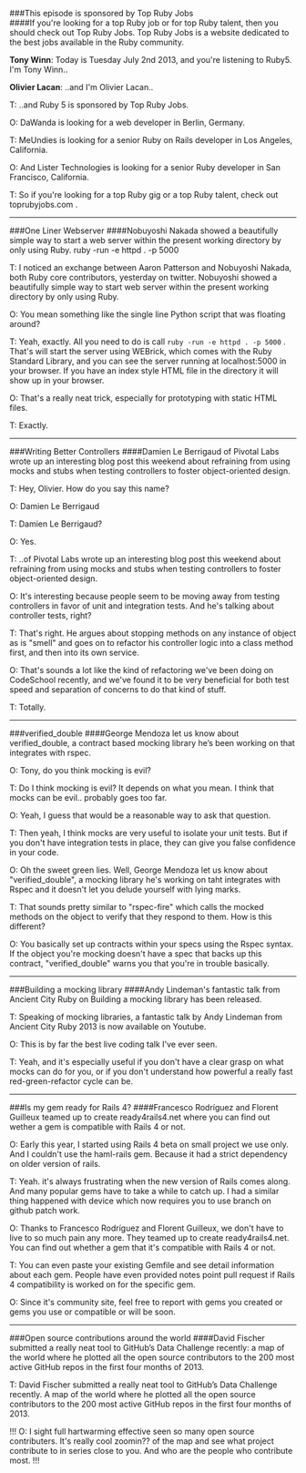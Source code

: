 ###This episode is sponsored by Top Ruby Jobs  
####If you're looking for a top Ruby job or for top Ruby talent, then you should check out Top Ruby Jobs. Top Ruby Jobs is a website dedicated to the best jobs available in the Ruby community.

**Tony Winn**: Today is Tuesday July 2nd 2013, and you're listening to Ruby5. I'm Tony Winn..

**Olivier Lacan**: ..and I'm Olivier Lacan..

T: ..and Ruby 5 is sponsored by Top Ruby Jobs.

O: DaWanda is looking for a web developer in Berlin, Germany.

T: MeUndies is looking for a senior Ruby on Rails developer in Los Angeles, California.

O: And Lister Technologies is looking for a senior Ruby developer in San Francisco, California.

T: So if you're looking for a top Ruby gig or a top Ruby talent, check out toprubyjobs.com .

---

###One Liner Webserver
####Nobuyoshi Nakada showed a beautifully simple way to start a web server within the present working directory by only using Ruby. ruby -run -e httpd . -p 5000	

T: I noticed an exchange between Aaron Patterson and Nobuyoshi Nakada, both Ruby core contributors, yesterday on twitter. Nobuyoshi showed a beautifully simple way to start web server within the present working directory by only using Ruby.

O: You mean something like the single line Python script that was floating around?

T: Yeah, exactly. All you need to do is call `ruby -run -e httpd . -p 5000` .
That's will start the server using WEBrick, which comes with the Ruby Standard Library, and you can see the server running at localhost:5000 in your browser. If you have an index style HTML file in the directory it will show up in your browser.

O: That's a really neat trick, especially for prototyping with static HTML files.

T: Exactly.

---
 	
###Writing Better Controllers
####Damien Le Berrigaud of Pivotal Labs wrote up an interesting blog post this weekend about refraining from using mocks and stubs when testing controllers to foster object-oriented design.

T: Hey, Olivier. How do you say this name?

O: Damien Le Berrigaud

T: Damien Le Berrigaud?

O: Yes.

T: ..of Pivotal Labs wrote up an interesting blog post this weekend about refraining from using mocks and stubs when testing controllers to foster object-oriented design.

O: It's interesting because people seem to be moving away from testing controllers in favor of unit and integration tests. And he's talking about controller tests, right?

T: That's right. He argues about stopping methods on any instance of object as is "smell" and goes on to refactor his controller logic into a class method first, and then into its own service.

O: That's sounds a lot like the kind of refactoring we've been doing on CodeSchool recently, and we've found it  to be very beneficial for both test speed and separation of concerns to do that kind of stuff.

T: Totally.

---

###verified_double
####George Mendoza let us know about verified_double, a contract based mocking library he’s been working on that integrates with rspec.

O: Tony, do you think mocking is evil?

T: Do I think mocking is evil? It depends on what you mean. I think that mocks can be evil.. probably goes too far.

O: Yeah, I guess that would be a reasonable way to ask that question.

T: Then yeah, I think mocks are very useful to isolate your unit tests. But if you don't have integration tests in place, they can give you false confidence in your code.

O: Oh the sweet green lies. Well, George Mendoza let us know about "verified_double", a mocking library he's working on taht integrates with Rspec and it doesn't let you delude yourself with lying marks.

T: That sounds pretty similar to "rspec-fire" which calls the mocked methods on the object to verify that they respond to them. How is this different?

O: You basically set up contracts within your specs using the Rspec syntax. If the object you're mocking doesn't have a spec that backs up this contract, "verified_double" warns you that you're in trouble basically.

---

###Building a mocking library
####Andy Lindeman's fantastic talk from Ancient City Ruby on Building a mocking library has been released.

T: Speaking of mocking libraries, a fantastic talk by Andy Lindeman from Ancient City Ruby 2013 is now available on Youtube.

O: This is by far the best live coding talk I've ever seen.

T: Yeah, and it's especially useful if  you don't have a clear grasp on what mocks can do for you, or if you don't understand how powerful a really fast red-green-refactor cycle can be.

---

###Is my gem ready for Rails 4?
####Francesco Rodríguez and Florent Guilleux teamed up to create ready4rails4.net where you can find out wether a gem is compatible with Rails 4 or not.

O: Early this year, I started using Rails 4 beta on small project we use only. And I couldn't use the haml-rails gem. Because it had a strict dependency on older version of rails.

T: Yeah. it's always frustrating when the new version of Rails comes along. And many popular gems have to take a while to catch up. I had a similar thing happened with device  which now requires you to use branch on github patch work.

O: Thanks to Francesco Rodríguez and Florent Guilleux, we don't have to live to so much pain any more. They teamed up to create ready4rails4.net. You can find out whether a gem that it's compatible with Rails 4 or not.

T: You can even paste your existing Gemfile and see detail information about each gem. People have even provided notes point pull request if Rails 4 compatibility is worked on for the specific gem.

O: Since it's community site, feel free to report with gems you created or gems you use or compatible or will be soon.

---

###Open source contributions around the world
####David Fischer submitted a really neat tool to GitHub’s Data Challenge recently: a map of the world where he plotted all the open source contributors to the 200 most active GitHub repos in the first four months of 2013.

T: David Fischer submitted a really neat tool to GitHub’s Data Challenge recently. A map of the world where he plotted all the open source contributors to the 200 most active GitHub repos in the first four months of 2013.

!!!
O: I sight full hartwarming effective seen so many open source contributers. It's really cool zoomin?? of the map and see what project contribute to in series close to you. And who are the people who contribute most.
!!!